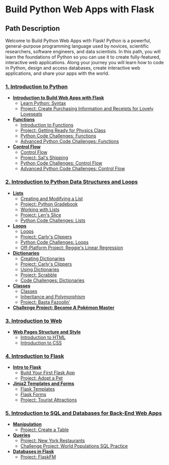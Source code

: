 # Build Python Web Apps with Flask

## Path Description

Welcome to Build Python Web Apps with Flask! Python is a powerful, general-purpose programming language used by novices, scientific researchers, software engineers, and data scientists. In this path, you will learn the foundations of Python so you can use it to create fully-featured, interactive web applications. Along your journey you will learn how to code in Python, design and access databases, create interactive web applications, and share your apps with the world.

### [1. Introduction to Python](python_intro)
  - **[Introduction to Build Web Apps with Flask](python_intro/web_app_intro)**
    * [Learn Python: Syntax](python_intro/web_app_intro/lesson)
    * [Project: Create Purchasing Information and Receipts for Lovely Loveseats](python_intro/web_app_intro/project)
  - **[Functions](python_intro/function)**
    * [Introduction to Functions](python_intro/function/lesson)
    * [Project: Getting Ready for Physics Class](python_intro/function/project)
    * [Python Code Challenges: Functions](python_intro/function/article)
    * [Advanced Python Code Challenges: Functions](python_intro/function/article_advanced)
  - **[Control Flow](python_intro/control_flow)**
    * [Control Flow](python_intro/control_flow/lesson)
    * [Project: Sal's Shipping](python_intro/control_flow/project)
    * [Python Code Challenges: Control Flow](python_intro/control_flow/article)
    * [Advanced Python Code Challenges: Control Flow](python_intro/control_flow/article_advanced)
    
  ### [2. Introduction to Python Data Structures and Loops](data_structures_and_loops)
  - **[Lists](data_structures_and_loops/lists)**
    * [Creating and Modifying a List](data_structures_and_loops/lists/lesson)
    * [Project: Python Gradebook](data_structures_and_loops/lists/project)
    * [Working with Lists](data_structures_and_loops/lists/lesson2)
    * [Project: Len's Slice](data_structures_and_loops/lists/project2)
    * [Python Code Challenges: Lists](python_intro/lists/article)
  - **[Loops](data_structures_and_loops/loops)**
    * [Loops](data_structures_and_loops/loops/lesson)
    * [Project: Carly's Clippers](data_structures_and_loops/loops/project)
    * [Python Code Challenges: Loops](python_intro/loops/challenge)
    * [Off-Platform Project: Reggie's Linear Regression](python_intro/loops/project2)
  - **[Dictionaries](data_structures_and_loops/dictionaries)**
    * [Creating Dictionaries](data_structures_and_loops/dictionaries/lesson)
    * [Project: Carly's Clippers](data_structures_and_loops/dictionaries/project)
    * [Using Dictionaries](data_structures_and_loops/dictionaries/lesson2)
    * [Project: Scrabble](python_intro/dictionaries/project)
    * [Code Challenges: Dictionaries](python_intro/dictionaries/challenge)
  - **[Classes](data_structures_and_loops/classes)**
    * [Classes](data_structures_and_loops/classes/lesson)
    * [Inheritance and Polymorphism](data_structures_and_loops/classes/lesson2)
    * [Project: Basta Fazoolin'](data_structures_and_loops/classes/project)
  - **[Challenge Project: Become A Pokémon Master](data_structures_and_loops/challenge_project/pokemon)**
  ### [3. Introduction to Web](web)
  - **[Web Pages Structure and Style](web)**
    * [Introduction to HTML](https://github.com/frank-quoc/codeacademy_HTML_CSS_Github/tree/ac9bf850b63190b7fae7d4a5958b8dfa23be83e7/html/elements_and_structure)
    * [Introduction to CSS](https://github.com/frank-quoc/codeacademy_HTML_CSS_Github/tree/aa3c0d93f5bc28777168932601560f45734dcb66/css)
  ### [4. Introduction to Flask](flask)
  - **[Intro to Flask](flask/intro)**
    * [Build Your First Flask App](flask/intro/lesson)
    * [Project: Adopt a Pet](flask/intro/project)
  - **[Jinja2 Templates and Forms](flask/jinja2)**
    * [Flask Templates](flask/jinja2/lesson)
    * [Flask Forms](flask/jinja2/lesson2)
    * [Project: Tourist Attractions](flask/jinja2/project)
   ### [5. Introduction to SQL and Databases for Back-End Web Apps](sql)
  - **[Manipulation](sql/manipulation)**
    * [Project: Create a Table](sql/manipulation/project)
  - **[Queries](sql/queries)**
    * [Project: New York Restaurants](sql/queries/project)
    * [Challenge Project: World Populations SQL Practice](sql/queries/challenge)
  - **[Databases in Flask](sql/databases)**
    * [Project: FlaskFM](sql/databases/project)
